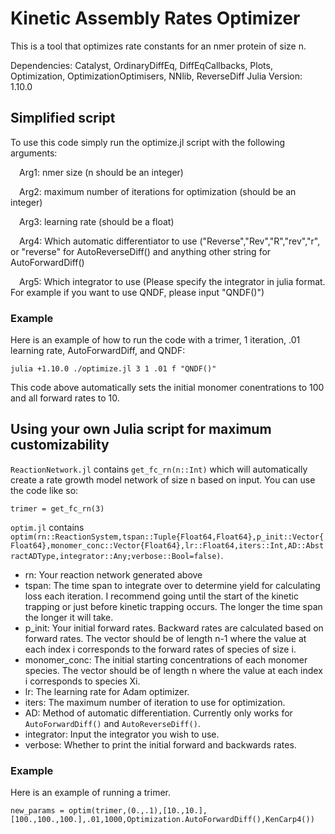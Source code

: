 # Kinetic Assembly Rates Optimizer

This is a tool that optimizes rate constants for an nmer protein of size n.

Dependencies: Catalyst, OrdinaryDiffEq, DiffEqCallbacks, Plots, Optimization, OptimizationOptimisers, NNlib, ReverseDiff
Julia Version: 1.10.0

## Simplified script
To use this code simply run the optimize.jl script with the following arguments:
  
  &ensp;&ensp;Arg1: nmer size (n should be an integer)
  
  &ensp;&ensp;Arg2: maximum number of iterations for optimization (should be an integer)
  
  &ensp;&ensp;Arg3: learning rate (should be a float)
  
  &ensp;&ensp;Arg4: Which automatic differentiator to use ("Reverse","Rev","R","rev","r", or "reverse" for AutoReverseDiff() and anything other string for AutoForwardDiff()
  
  &ensp;&ensp;Arg5: Which integrator to use (Please specify the integrator in julia format. For example if you want to use QNDF, please input "QNDF()")
### Example
Here is an example of how to run the code with a trimer, 1 iteration, .01 learning rate, AutoForwardDiff, and QNDF:
```
julia +1.10.0 ./optimize.jl 3 1 .01 f "QNDF()"
```
This code above automatically sets the initial monomer conentrations to 100 and all forward rates to 10.

## Using your own Julia script for maximum customizability
`ReactionNetwork.jl` contains `get_fc_rn(n::Int)` which will automatically create a rate growth model network of size n based on input.
You can use the code like so:
```
trimer = get_fc_rn(3)
```
`optim.jl` contains `optim(rn::ReactionSystem,tspan::Tuple{Float64,Float64},p_init::Vector{Float64},monomer_conc::Vector{Float64},lr::Float64,iters::Int,AD::AbstractADType,integrator::Any;verbose::Bool=false)`.
- rn: Your reaction network generated above
- tspan: The time span to integrate over to determine yield for calculating loss each iteration. I recommend going until the start of the kinetic trapping or just before kinetic trapping occurs. The longer the time span the longer it will take.
- p_init: Your initial forward rates. Backward rates are calculated based on forward rates. The vector should be of length n-1 where the value at each index i corresponds to the forward rates of species of size i.
- monomer_conc: The initial starting concentrations of each monomer species. The vector should be of length n where the value at each index i corresponds to species Xi.
- lr: The learning rate for Adam optimizer.
- iters: The maximum number of iteration to use for optimization.
- AD: Method of automatic differentiation. Currently only works for `AutoForwardDiff()` and `AutoReverseDiff()`.
- integrator: Input the integrator you wish to use.
- verbose: Whether to print the initial forward and backwards rates.
### Example
Here is an example of running a trimer.
```
new_params = optim(trimer,(0.,.1),[10.,10.],[100.,100.,100.],.01,1000,Optimization.AutoForwardDiff(),KenCarp4())
```